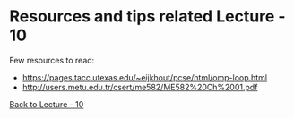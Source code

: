 # Resources and tips related Lecture - 10
Few resources to read:
* https://pages.tacc.utexas.edu/~eijkhout/pcse/html/omp-loop.html
* http://users.metu.edu.tr/csert/me582/ME582%20Ch%2001.pdf

[Back to Lecture - 10](https://github.com/RupakMukherjee/fluid_teaching#lecture-10)

